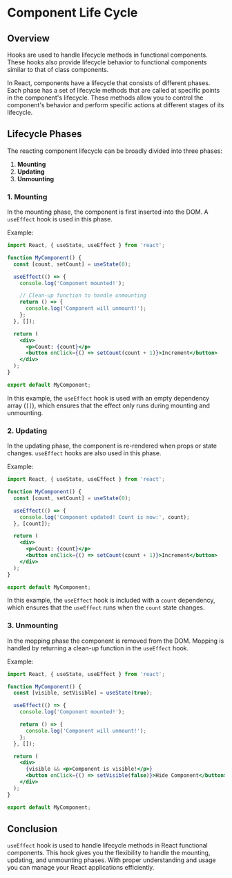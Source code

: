 # Component Life Cycle

## Overview

Hooks are used to handle lifecycle methods in functional components. These hooks also provide lifecycle behavior to functional components similar to that of class components.

In React, components have a lifecycle that consists of different phases. Each phase has a set of lifecycle methods that are called at specific points in the component's lifecycle. These methods allow you to control the component's behavior and perform specific actions at different stages of its lifecycle.

## Lifecycle Phases
The reacting component lifecycle can be broadly divided into three phases:

1. **Mounting**
2. **Updating**
3. **Unmounting**

### 1. Mounting

In the mounting phase, the component is first inserted into the DOM. A `useEffect` hook is used in this phase.

Example:

```jsx
import React, { useState, useEffect } from 'react';

function MyComponent() {
  const [count, setCount] = useState(0);

  useEffect(() => {
    console.log('Component mounted!');

    // Clean-up function to handle unmounting
    return () => {
      console.log('Component will unmount!');
    };
  }, []);

  return (
    <div>
      <p>Count: {count}</p>
      <button onClick={() => setCount(count + 1)}>Increment</button>
    </div>
  );
}

export default MyComponent;
```

In this example, the `useEffect` hook is used with an empty dependency array (`[]`), which ensures that the effect only runs during mounting and unmounting.


### 2. Updating

In the updating phase, the component is re-rendered when props or state changes. `useEffect` hooks are also used in this phase.

Example:

```jsx
import React, { useState, useEffect } from 'react';

function MyComponent() {
  const [count, setCount] = useState(0);

  useEffect(() => {
    console.log('Component updated! Count is now:', count);
  }, [count]);

  return (
    <div>
      <p>Count: {count}</p>
      <button onClick={() => setCount(count + 1)}>Increment</button>
    </div>
  );
}

export default MyComponent;
```

In this example, the `useEffect` hook is included with a `count` dependency, which ensures that the `useEffect` runs when the `count` state changes.


### 3. Unmounting

In the mopping phase the component is removed from the DOM. Mopping is handled by returning a clean-up function in the `useEffect` hook.

Example:

```jsx
import React, { useState, useEffect } from 'react';

function MyComponent() {
  const [visible, setVisible] = useState(true);

  useEffect(() => {
    console.log('Component mounted!');

    return () => {
      console.log('Component will unmount!');
    };
  }, []);

  return (
    <div>
      {visible && <p>Component is visible!</p>}
      <button onClick={() => setVisible(false)}>Hide Component</button>
    </div>
  );
}

export default MyComponent;
```

## Conclusion

`useEffect` hook is used to handle lifecycle methods in React functional components. This hook gives you the flexibility to handle the mounting, updating, and unmounting phases. With proper understanding and usage you can manage your React applications efficiently.